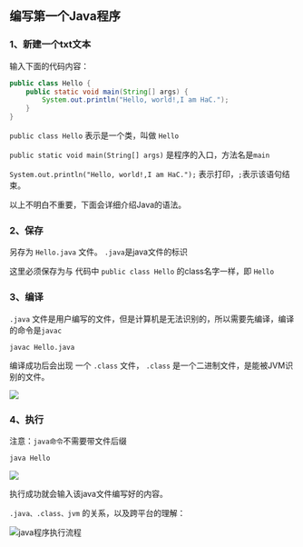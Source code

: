 ## 编写第一个Java程序

### 1、新建一个txt文本

输入下面的代码内容：

```java
public class Hello { 
    public static void main(String[] args) {
        System.out.println("Hello, world!,I am HaC.");
    }
}
```

`public class Hello` 表示是一个类，叫做 `Hello`

`public static void main(String[] args)`  是程序的入口，方法名是`main`

`System.out.println("Hello, world!,I am HaC.");` 表示打印，`;`表示该语句结束。

以上不明白不重要，下面会详细介绍Java的语法。

### 2、保存

另存为 `Hello.java` 文件。 `.java`是java文件的标识

这里必须保存为与 代码中 `public class Hello` 的class名字一样，即 `Hello`

### 3、编译

`.java` 文件是用户编写的文件，但是计算机是无法识别的，所以需要先编译，编译的命令是`javac`

```
javac Hello.java
```

编译成功后会出现 一个 `.class` 文件， `.class` 是一个二进制文件，是能被JVM识别的文件。

![](https://blog-1253198264.cos.ap-guangzhou.myqcloud.com/image-20210104163638568.png)

### 4、执行

注意：`java命令`不需要带文件后缀

```java
java Hello
```

![](https://blog-1253198264.cos.ap-guangzhou.myqcloud.com/image-20210104180530916.png)

执行成功就会输入该java文件编写好的内容。





`.java、.class、jvm` 的关系，以及跨平台的理解：

![ java程序执行流程](https://blog-1253198264.cos.ap-guangzhou.myqcloud.com/image-20201014154245544.png)




